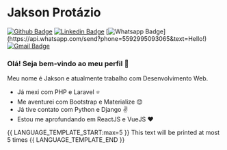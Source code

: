 # Jakson Protázio

[![Github Badge](https://img.shields.io/badge/-Github-000?style=flat-square&logo=Github&logoColor=white&link=https://github.com/JaksonProtazio)](https://github.com/JaksonProtazio)
[![Linkedin Badge](https://img.shields.io/badge/-LinkedIn-blue?style=flat-square&logo=Linkedin&logoColor=white&link=https://www.linkedin.com/in/jakson-protazio/)](https://www.linkedin.com/in/jakson-protazio/)
[![Whatsapp Badge](https://img.shields.io/badge/-Whatsapp-4CA143?style=flat-square&labelColor=4CA143&logo=whatsapp&logoColor=white&link=https://api.whatsapp.com/send?phone=5592995093065&text=Hello!)](https://api.whatsapp.com/send?phone=5592995093065&text=Hello!)
[![Gmail Badge](https://img.shields.io/badge/-Gmail-c14438?style=flat-square&logo=Gmail&logoColor=white&link=mailto:jpv.lic16@uea.edu.br)](mailto:jpv.lic16@uea.edu.br)

### Olá! Seja bem-vindo ao meu perfil 👋

Meu nome é Jakson e atualmente trabalho com Desenvolvimento Web.

- Já mexi com PHP e Laravel :star:
- Me aventurei com Bootstrap e Materialize :blush:
- Já tive contato com Python e Django :v:
- Estou me aprofundando em ReactJS e VueJS :heart:

{{ LANGUAGE_TEMPLATE_START:max=5 }}
This text will be printed at most 5 times
{{ LANGUAGE_TEMPLATE_END }}
<!--
**JaksonProtazio/JaksonProtazio** is a ✨ _special_ ✨ repository because its `README.md` (this file) appears on your GitHub profile.

Here are some ideas to get you started:

- 🔭 I’m currently working on ...
- 🌱 I’m currently learning ...
- 👯 I’m looking to collaborate on ...
- 🤔 I’m looking for help with ...
- 💬 Ask me about ...
- 📫 How to reach me: ...
- 😄 Pronouns: ...
- ⚡ Fun fact: ...
-->
